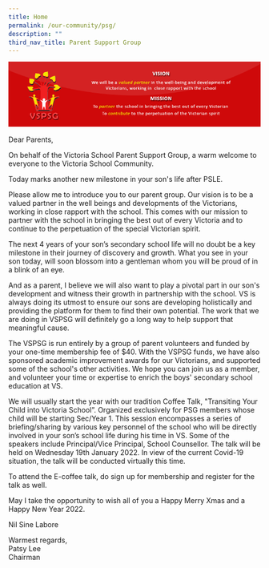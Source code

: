 ```yaml
---
title: Home
permalink: /our-community/psg/
description: ""
third_nav_title: Parent Support Group
---
```

![](/images/PSG-Home-Page-Header.gif)


Dear Parents,

On behalf of the Victoria School Parent Support Group, a warm welcome to everyone to the Victoria School Community.

Today marks another new milestone in your son's life after PSLE.

Please allow me to introduce you to our parent group. Our vision is to be a valued partner in the well beings and developments of the Victorians, working in close rapport with the school. This comes with our mission to partner with the school in bringing the best out of every Victoria and to continue to the perpetuation of the special Victorian spirit.

The next 4 years of your son’s secondary school life will no doubt be a key milestone in their journey of discovery and growth. What you see in your son today, will soon blossom into a gentleman whom you will be proud of in a blink of an eye.

And as a parent, I believe we will also want to play a pivotal part in our son's development and witness their growth in partnership with the school. VS is always doing its utmost to ensure our sons are developing holistically and providing the platform for them to find their own potential. The work that we are doing in VSPSG will definitely go a long way to help support that meaningful cause.

The VSPSG is run entirely by a group of parent volunteers and funded by your one-time membership fee of $40. With the VSPSG funds, we have also sponsored academic improvement awards for our Victorians, and supported some of the school's other activities. We hope you can join us as a member, and volunteer your time or expertise to enrich the boys' secondary school education at VS.

We will usually start the year with our tradition Coffee Talk, "Transiting Your Child into Victoria School”. Organized exclusively for PSG members whose child will be starting Sec/Year 1. This session encompasses a series of briefing/sharing by various key personnel of the school who will be directly involved in your son’s school life during his time in VS. Some of the speakers include Principal/Vice Principal, School Counsellor. The talk will be held on Wednesday 19th January 2022. In view of the current Covid-19 situation, the talk will be conducted virtually this time.

To attend the E-coffee talk, do sign up for membership and register for the talk as well.

May I take the opportunity to wish all of you a Happy Merry Xmas and a Happy New Year 2022.

Nil Sine Labore

Warmest regards,    
Patsy Lee   
Chairman
